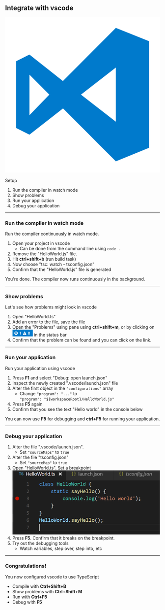 ## Integrate with vscode

![vscode](resources/vscode.png) <!-- .element class="smaller-logo" -->

Setup

1. Run the compiler in watch mode
1. Show problems
1. Run your application
1. Debug your application

---

###  Run the compiler in watch mode

Run the compiler continuously in watch mode.

1. Open your project in vscode
    * Can be done from the command line using `code .`
1. Remove the "HelloWorld.js" file.
1. Hit **ctrl+shift+b** (run build task)
1. Now choose "tsc: watch - tsconfig.json"
1. Confirm that the "HelloWorld.js" file is generated

You're done. The compiler now runs continuously in the background.

---

### Show problems

Let's see how problems might look in vscode

1. Open "HelloWorld.ts"
1. Add an error to the file, save the file
1. Open the "Problems" using pane using **ctrl+shift+m**,
or by clicking on ![TypeScript problem status bar](/resources/typescript_problemstatusbar.png) <!-- .element class="img-in-text"-->
in the status bar
1. Confirm that the problem can be found and you can click on the link.

---

### Run your application

Run your application using vscode

1. Press **F1** and select "Debug: open launch.json"
1. Inspect the newly created ".vscode/launch.json" file
1. Alter the first object in the `"configurations"` array
    * Change `"program": "..."` to<br /> `"program": "${workspaceRoot}/HelloWorld.js"`
1. Press **F5** again
1. Confirm that you see the text "Hello world" in the console below

You can now use **F5** for debugging and **ctrl+F5** for running your application.

---

### Debug your application

1. Alter the file ".vscode/launch.json".
    * Set `"sourceMaps"` to `true`
1. Alter the file "tsconfig.json"
    * Set `"sourceMap"` to `true`
1. Open "HelloWorld.ts". Set a breakpoint <br />
![breakpoint example](resources/typescript-breakpoint.png) <!-- .element class="pin-height-100" -->
1. Press **F5**. Confirm that it breaks on the breakpoint.
1. Try out the debugging tools
    * Watch variables, step over, step into, etc

---

### Congratulations!

You now configured vscode to use TypeScript

<i class="fa fa-birthday-cake icon-big" aria-hidden="true"></i>

* Compile with **Ctrl+Shift+B**
* Show problems with **Ctrl+Shift+M**
* Run with **Ctrl+F5**
* Debug with **F5**


